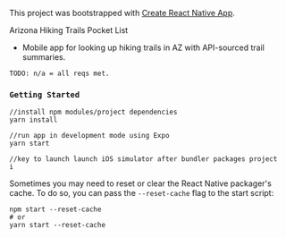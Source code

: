 This project was bootstrapped with [Create React Native App](https://github.com/react-community/create-react-native-app).

Arizona Hiking Trails Pocket List
- Mobile app for looking up hiking trails in AZ with API-sourced trail summaries.

```
TODO: n/a = all reqs met.
```

### `Getting Started`
```
//install npm modules/project dependencies
yarn install

//run app in development mode using Expo
yarn start

//key to launch launch iOS simulator after bundler packages project 
i
```

Sometimes you may need to reset or clear the React Native packager's cache. To do so, you can pass the `--reset-cache` flag to the start script:

```
npm start --reset-cache
# or
yarn start --reset-cache
```
